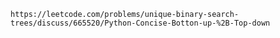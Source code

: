 
	https://leetcode.com/problems/unique-binary-search-trees/discuss/665520/Python-Concise-Botton-up-%2B-Top-down

